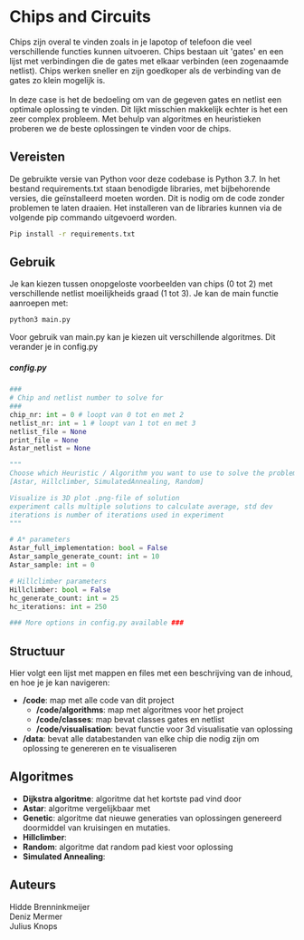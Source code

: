 # Chips and Circuits
Chips zijn overal te vinden zoals in je lapotop of telefoon die veel verschillende functies kunnen uitvoeren. Chips bestaan uit 'gates' en een lijst met verbindingen die de gates met elkaar verbinden (een zogenaamde netlist). Chips werken sneller en zijn goedkoper als de verbinding van de gates zo klein mogelijk is.\
\
In deze case is het de bedoeling om van de gegeven gates en netlist een optimale oplossing te vinden. Dit lijkt misschien makkelijk echter is het een zeer complex probleem. Met behulp van algoritmes en heuristieken proberen we de beste oplossingen te vinden voor de chips. 

## Vereisten

De gebruikte versie van Python voor deze codebase is Python 3.7. In het bestand requirements.txt staan benodigde libraries, met bijbehorende versies, die geïnstalleerd moeten worden. Dit is nodig om de code zonder problemen te laten draaien. Het installeren van de libraries kunnen via de volgende pip commando uitgevoerd worden.

```bash
Pip install -r requirements.txt
```
## Gebruik 

Je kan kiezen tussen onopgeloste voorbeelden van chips (0 tot 2) met verschillende netlist moeilijkheids graad (1 tot 3). 
Je kan de main functie aanroepen met:

```bash
python3 main.py
```
Voor gebruik van main.py kan je kiezen uit verschillende algoritmes. Dit verander je in config.py

##### config.py
```python
###
# Chip and netlist number to solve for
###
chip_nr: int = 0 # loopt van 0 tot en met 2
netlist_nr: int = 1 # loopt van 1 tot en met 3
netlist_file = None
print_file = None
Astar_netlist = None

"""
Choose which Heuristic / Algorithm you want to use to solve the problem
[Astar, Hillclimber, SimulatedAnnealing, Random]

Visualize is 3D plot .png-file of solution
experiment calls multiple solutions to calculate average, std dev
iterations is number of iterations used in experiment
"""

# A* parameters
Astar_full_implementation: bool = False 
Astar_sample_generate_count: int = 10
Astar_sample: int = 0

# Hillclimber parameters
Hillclimber: bool = False
hc_generate_count: int = 25
hc_iterations: int = 250

### More options in config.py available ###
```
## Structuur

Hier volgt een lijst met mappen en files met een beschrijving van de inhoud, en hoe je je kan navigeren:
- **/code**: map met alle code van dit project
    - **/code/algorithms**: map met algoritmes voor het project
    - **/code/classes**: map bevat classes gates en netlist
    - **/code/visualisation**: bevat functie voor 3d visualisatie van oplossing
- **/data**: bevat alle databestanden van elke chip die nodig zijn om oplossing te genereren en te visualiseren

## Algoritmes
-   **Dijkstra algoritme**: algoritme dat het kortste pad vind door 
-   **Astar**: algoritme vergelijkbaar met 
-   **Genetic**: algoritme dat nieuwe generaties van oplossingen genereerd doormiddel van kruisingen en mutaties. 
-   **Hillclimber**: 
-   **Random**: algoritme dat random pad kiest voor oplossing
-   **Simulated Annealing**: 

## Auteurs

Hidde Brenninkmeijer\
Deniz Mermer\
Julius Knops
